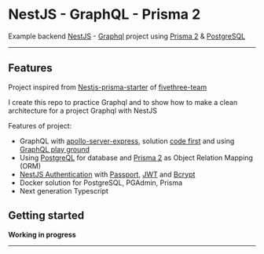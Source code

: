 # NestJS - GraphQL - Prisma 2

Example backend [NestJS](https://nestjs.com/) - [Graphql](https://graphql.org/) project using [Prisma 2](https://www.prisma.io/) & [PostgreSQL](https://www.postgresql.org/)

---

## Features

Project inspired from [Nestjs-prisma-starter](https://github.com/fivethree-team/nestjs-prisma-starter) of [fivethree-team](https://github.com/fivethree-team)

I create this repo to practice Graphql and to show how to make a clean architecture for a project Graphql with NestJS

Features of project:
- GraphQL with [apollo-server-express](https://github.com/apollographql/apollo-server), solution [code first](https://docs.nestjs.com/graphql/quick-start#code-first) and using [GraphQL play ground](https://github.com/graphql/graphql-playground)
- Using [PostgreQL](https://github.com/brianc/node-postgres) for database and [Prisma 2](https://github.com/prisma/prisma) as Object Relation Mapping (ORM)
- [NestJS Authentication](https://docs.nestjs.com/security/authentication) with [Passport](https://github.com/jaredhanson/passport), [JWT](http://www.passportjs.org/packages/passport-jwt/) and [Bcrypt](https://github.com/kelektiv/node.bcrypt.js/)
- Docker solution for PostgreSQL, PGAdmin, Prisma
- Next generation Typescript

## Getting started

**Working in progress**

---